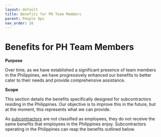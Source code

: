 ```yaml
---
layout: default
title: Benefits for PH Team Members
parent: People Ops
nav_order: 16
---
```


# Benefits for PH Team Members

**Purpose**

Over time, as we have established a significant presence of team members in the Philippines, we have progressively enhanced our benefits to better cater to their needs and provide comprehensive assistance.

**Scope**

This section details the benefits specifically designed for subcontractors residing in the Philippines. Our objective is to improve this in the future, but at the moment, this represents what we can provide.


As [subcontractors](https://countable-web.github.io/ops/peopleops/SUBCONTRACTOR_AGREEMENT/#term) are not classified as employees, they do not receive the same benefits that employees in the Philippines enjoy.  Subcontractors operating in the Philippines can reap the benefits outlined below. 

